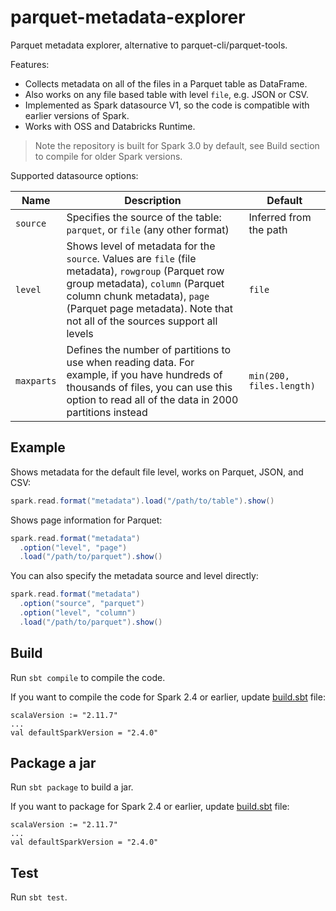 # parquet-metadata-explorer
Parquet metadata explorer, alternative to parquet-cli/parquet-tools.

Features:
- Collects metadata on all of the files in a Parquet table as DataFrame.
- Also works on any file based table with level `file`, e.g. JSON or CSV.
- Implemented as Spark datasource V1, so the code is compatible with earlier versions of Spark.
- Works with OSS and Databricks Runtime.

> Note the repository is built for Spark 3.0 by default,
> see Build section to compile for older Spark versions.

Supported datasource options:

| Name | Description | Default |
|------|-------------|---------|
| `source` | Specifies the source of the table: `parquet`, or `file` (any other format) | Inferred from the path
| `level` | Shows level of metadata for the `source`. Values are `file` (file metadata), `rowgroup` (Parquet row group metadata), `column` (Parquet column chunk metadata), `page` (Parquet page metadata). Note that not all of the sources support all levels | `file`
| `maxparts` | Defines the number of partitions to use when reading data. For example, if you have hundreds of thousands of files, you can use this option to read all of the data in 2000 partitions instead | `min(200, files.length)`

## Example

Shows metadata for the default file level, works on Parquet, JSON, and CSV:
```scala
spark.read.format("metadata").load("/path/to/table").show()
```

Shows page information for Parquet:
```scala
spark.read.format("metadata")
  .option("level", "page")
  .load("/path/to/parquet").show()
```

You can also specify the metadata source and level directly:
```scala
spark.read.format("metadata")
  .option("source", "parquet")
  .option("level", "column")
  .load("/path/to/parquet").show()
```

## Build
Run `sbt compile` to compile the code.

If you want to compile the code for Spark 2.4 or earlier, update [build.sbt](./build.sbt) file:
```
scalaVersion := "2.11.7"
...
val defaultSparkVersion = "2.4.0"
```

## Package a jar
Run `sbt package` to build a jar.

If you want to package for Spark 2.4 or earlier, update [build.sbt](./build.sbt) file:
```
scalaVersion := "2.11.7"
...
val defaultSparkVersion = "2.4.0"
```

## Test
Run `sbt test`.
